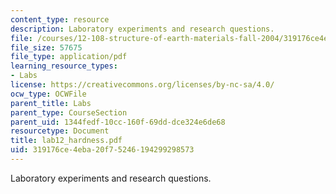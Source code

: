 ```yaml
---
content_type: resource
description: Laboratory experiments and research questions.
file: /courses/12-108-structure-of-earth-materials-fall-2004/319176ce4eba20f75246194299298573_lab12_hardness.pdf
file_size: 57675
file_type: application/pdf
learning_resource_types:
- Labs
license: https://creativecommons.org/licenses/by-nc-sa/4.0/
ocw_type: OCWFile
parent_title: Labs
parent_type: CourseSection
parent_uid: 1344fedf-10cc-160f-69dd-dce324e6de68
resourcetype: Document
title: lab12_hardness.pdf
uid: 319176ce-4eba-20f7-5246-194299298573
---
```

Laboratory experiments and research questions.